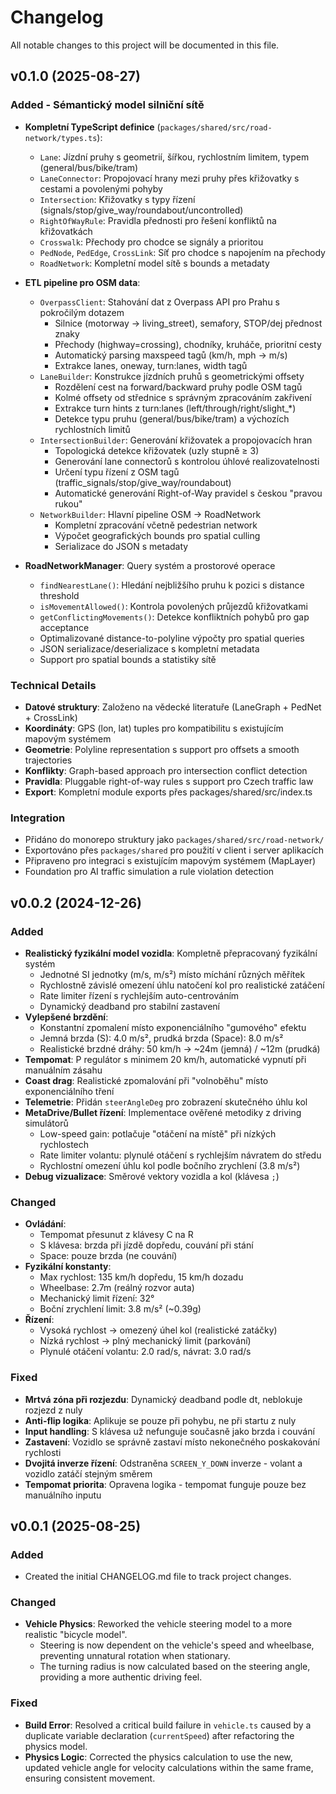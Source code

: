 # Changelog

All notable changes to this project will be documented in this file.

## v0.1.0 (2025-08-27)

### Added - Sémantický model silniční sítě
- **Kompletní TypeScript definice** (`packages/shared/src/road-network/types.ts`):
  - `Lane`: Jízdní pruhy s geometrií, šířkou, rychlostním limitem, typem (general/bus/bike/tram)
  - `LaneConnector`: Propojovací hrany mezi pruhy přes křižovatky s cestami a povolenými pohyby
  - `Intersection`: Křižovatky s typy řízení (signals/stop/give_way/roundabout/uncontrolled)
  - `RightOfWayRule`: Pravidla přednosti pro řešení konfliktů na křižovatkách
  - `Crosswalk`: Přechody pro chodce se signály a prioritou
  - `PedNode`, `PedEdge`, `CrossLink`: Síť pro chodce s napojením na přechody
  - `RoadNetwork`: Kompletní model sítě s bounds a metadaty

- **ETL pipeline pro OSM data**:
  - `OverpassClient`: Stahování dat z Overpass API pro Prahu s pokročilým dotazem
    - Silnice (motorway → living_street), semafory, STOP/dej přednost znaky
    - Přechody (highway=crossing), chodníky, kruháče, prioritní cesty
    - Automatický parsing maxspeed tagů (km/h, mph → m/s)
    - Extrakce lanes, oneway, turn:lanes, width tagů
  - `LaneBuilder`: Konstrukce jízdních pruhů s geometrickými offsety
    - Rozdělení cest na forward/backward pruhy podle OSM tagů
    - Kolmé offsety od střednice s správným zpracováním zakřivení
    - Extrakce turn hints z turn:lanes (left/through/right/slight_*)
    - Detekce typu pruhu (general/bus/bike/tram) a výchozích rychlostních limitů
  - `IntersectionBuilder`: Generování křižovatek a propojovacích hran
    - Topologická detekce křižovatek (uzly stupně ≥ 3)
    - Generování lane connectorů s kontrolou úhlové realizovatelnosti
    - Určení typu řízení z OSM tagů (traffic_signals/stop/give_way/roundabout)
    - Automatické generování Right-of-Way pravidel s českou "pravou rukou"
  - `NetworkBuilder`: Hlavní pipeline OSM → RoadNetwork
    - Kompletní zpracování včetně pedestrian network
    - Výpočet geografických bounds pro spatial culling
    - Serializace do JSON s metadaty

- **RoadNetworkManager**: Query systém a prostorové operace
  - `findNearestLane()`: Hledání nejbližšího pruhu k pozici s distance threshold
  - `isMovementAllowed()`: Kontrola povolených průjezdů křižovatkami  
  - `getConflictingMovements()`: Detekce konfliktních pohybů pro gap acceptance
  - Optimalizované distance-to-polyline výpočty pro spatial queries
  - JSON serializace/deserializace s kompletní metadata
  - Support pro spatial bounds a statistiky sítě

### Technical Details
- **Datové struktury**: Založeno na vědecké literatuře (LaneGraph + PedNet + CrossLink)
- **Koordináty**: GPS (lon, lat) tuples pro kompatibilitu s existujícím mapovým systémem  
- **Geometrie**: Polyline representation s support pro offsets a smooth trajectories
- **Konflikty**: Graph-based approach pro intersection conflict detection
- **Pravidla**: Pluggable right-of-way rules s support pro Czech traffic law
- **Export**: Kompletní module exports přes packages/shared/src/index.ts

### Integration
- Přidáno do monorepo struktury jako `packages/shared/src/road-network/`
- Exportováno přes `packages/shared` pro použití v client i server aplikacích
- Připraveno pro integraci s existujícím mapovým systémem (MapLayer)
- Foundation pro AI traffic simulation a rule violation detection

## v0.0.2 (2024-12-26)

### Added
- **Realistický fyzikální model vozidla**: Kompletně přepracovaný fyzikální systém
  - Jednotné SI jednotky (m/s, m/s²) místo míchání různých měřítek
  - Rychlostně závislé omezení úhlu natočení kol pro realistické zatáčení
  - Rate limiter řízení s rychlejším auto-centrováním
  - Dynamický deadband pro stabilní zastavení
- **Vylepšené brzdění**: 
  - Konstantní zpomalení místo exponenciálního "gumového" efektu
  - Jemná brzda (S): 4.0 m/s², prudká brzda (Space): 8.0 m/s²
  - Realistické brzdné dráhy: 50 km/h → ~24m (jemná) / ~12m (prudká)
- **Tempomat**: P regulátor s minimem 20 km/h, automatické vypnutí při manuálním zásahu
- **Coast drag**: Realistické zpomalování při "volnoběhu" místo exponenciálního tření
- **Telemetrie**: Přidán `steerAngleDeg` pro zobrazení skutečného úhlu kol
- **MetaDrive/Bullet řízení**: Implementace ověřené metodiky z driving simulátorů
  - Low-speed gain: potlačuje "otáčení na místě" při nízkých rychlostech
  - Rate limiter volantu: plynulé otáčení s rychlejším návratem do středu
  - Rychlostní omezení úhlu kol podle bočního zrychlení (3.8 m/s²)
- **Debug vizualizace**: Směrové vektory vozidla a kol (klávesa `;`)

### Changed
- **Ovládání**: 
  - Tempomat přesunut z klávesy C na R
  - S klávesa: brzda při jízdě dopředu, couvání při stání
  - Space: pouze brzda (ne couvání)
- **Fyzikální konstanty**:
  - Max rychlost: 135 km/h dopředu, 15 km/h dozadu
  - Wheelbase: 2.7m (reálný rozvor auta)
  - Mechanický limit řízení: 32°
  - Boční zrychlení limit: 3.8 m/s² (~0.39g)
- **Řízení**: 
  - Vysoká rychlost → omezený úhel kol (realistické zatáčky)
  - Nízká rychlost → plný mechanický limit (parkování)
  - Plynulé otáčení volantu: 2.0 rad/s, návrat: 3.0 rad/s

### Fixed
- **Mrtvá zóna při rozjezdu**: Dynamický deadband podle dt, neblokuje rozjezd z nuly
- **Anti-flip logika**: Aplikuje se pouze při pohybu, ne při startu z nuly
- **Input handling**: S klávesa už nefunguje současně jako brzda i couvání
- **Zastavení**: Vozidlo se správně zastaví místo nekonečného poskakování rychlosti
- **Dvojitá inverze řízení**: Odstraněna `SCREEN_Y_DOWN` inverze - volant a vozidlo zatáčí stejným směrem
- **Tempomat priorita**: Opravena logika - tempomat funguje pouze bez manuálního inputu

## v0.0.1 (2025-08-25)

### Added
- Created the initial CHANGELOG.md file to track project changes.

### Changed
- **Vehicle Physics**: Reworked the vehicle steering model to a more realistic "bicycle model".
  - Steering is now dependent on the vehicle's speed and wheelbase, preventing unnatural rotation when stationary.
  - The turning radius is now calculated based on the steering angle, providing a more authentic driving feel.

### Fixed
- **Build Error**: Resolved a critical build failure in `vehicle.ts` caused by a duplicate variable declaration (`currentSpeed`) after refactoring the physics model.
- **Physics Logic**: Corrected the physics calculation to use the new, updated vehicle angle for velocity calculations within the same frame, ensuring consistent movement.
